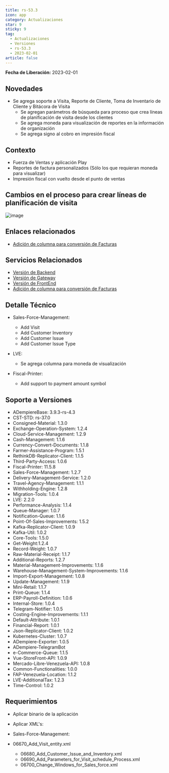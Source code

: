 ```yaml
---
title: rs-53.3
icon: app
category: Actualizaciones
star: 9
sticky: 9
tag:
  - Actualizaciones
  - Versiones
  - rs-53.3
  - 2023-02-01
article: false
---
```


**Fecha de Liberación:** 2023-02-01

## Novedades

- Se agrega soporte a Visita, Reporte de Cliente, Toma de Inventario de Cliente y Bitácora de Visita
  - Se agregan parámetros de búsqueda para proceso que crea líneas de planificación de visita desde los clientes
  - Se agrega moneda para visualización de reportes en la información de organización
  - Se agrega signo al cobro en impresión fiscal

## Contexto

- Fuerza de Ventas y aplicación Play
- Reportes de factura personalizados (Sólo los que requieran moneda para visualizar)
- Impresión fiscal con vuelto desde el punto de ventas

## Cambios en el proceso para crear líneas de planificación de visita

![image](/assets/img/downloads/updates/resources/53-3-visit-schedule-create-from.gif)

## Enlaces relacionados

- [Adición de columna para conversión de Facturas](https://github.com/erpcya/Control-YC-COSMETIC/issues/4)

## Servicios Relacionados

- [Versión de Backend](https://github.com/erpcya/adempiere-customer-backend/releases/tag/rs-1.9.1)
- [Versión de Gateway](https://github.com/erpcya/gateway-customer-api/releases/tag/solop-rs-1.2.5)
- [Versión de FrontEnd](https://github.com/solop-develop/frontend-core/releases/tag/experimental-1.9.4)
- [Adición de columna para conversión de Facturas](https://github.com/erpcya/Control-YC-COSMETIC/issues/4)

## Detalle Técnico

- Sales-Force-Management:

  - Add Visit
  - Add Customer Inventory
  - Add Customer Issue
  - Add Customer Issue Type

- LVE:

  - Se agrega columna para moneda de visualización

- Fiscal-Printer:

  - Add support to payment amount symbol
  
## Soporte a Versiones

- ADempiereBase: 3.9.3-rs-4.3
- CST-STD: rs-37.0
- Consigned-Material: 1.3.0
- Exchange-Operation-System: 1.2.4
- Cloud-Service-Management: 1.2.9
- Cash-Management: 1.1.6
- Currency-Convert-Documents: 1.1.8
- Farmer-Assistance-Program: 1.5.1
- RethinkDB-Replicator-Client: 1.1.5
- Third-Party-Access: 1.0.6
- Fiscal-Printer: 11.5.8
- Sales-Force-Management: 1.2.7
- Delivery-Management-Service: 1.2.0
- Travel-Agency-Management: 1.1.1
- Withholding-Engine: 1.2.8
- Migration-Tools: 1.0.4
- LVE: 2.2.0
- Performance-Analysis: 1.1.4
- Queue-Manager: 1.0.7
- Notification-Queue: 1.1.6
- Point-Of-Sales-Improvements: 1.5.2
- Kafka-Replicator-Client: 1.0.9
- Kafka-Util: 1.0.2
- Core-Tools: 1.5.0
- Get-Weight:1.2.4
- Record-Weight: 1.0.7
- Raw-Material-Receipt: 1.1.7
- Additional-Reports: 1.2.7
- Material-Management-Improvements: 1.1.6
- Warehouse-Management-System-Improvements: 1.1.6
- Import-Export-Management: 1.0.8
- Update-Management: 1.1.9
- Mini-Retail: 1.1.7
- Print-Queue: 1.1.4
- ERP-Payroll-Definition: 1.0.6
- Internal-Store: 1.0.4
- Telegram-Notifier: 1.0.5
- Costing-Engine-Improvements: 1.1.1
- Default-Attribute: 1.0.1
- Financial-Report: 1.0.1
- Json-Replicator-Client: 1.0.2
- Kubernetes-Cluster: 1.0.7
- ADempiere-Exporter: 1.0.5
- ADempiere-TelegramBot
- e-Commerce-Queue: 1.1.5
- Vue-StoreFront-API: 1.0.9
- Mercado-Libre-Venezuela-API: 1.0.8
- Common-Functionalities: 1.0.0
- FAP-Venezuela-Location: 1.1.2
- LVE-AdditionalTax: 1.2.3
- Time-Control: 1.0.2

## Requerimientos

- Aplicar binario de la aplicación
- Aplicar XML's:
  
- Sales-Force-Management:

- 06670_Add_Visit_entity.xml
  - 06680_Add_Customer_Issue_and_Inventory.xml
  - 06690_Add_Parameters_for_Visit_schedule_Process.xml
  - 06700_Change_Windows_for_Sales_force.xml